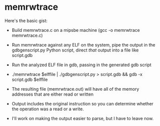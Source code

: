 memrwtrace
==========

Here's the basic gist:
 - Build memrwtrace.c on a mipsbe machine (gcc -o memrwtrace memrwtrace.c)
 - Run memrwtrace against any ELF on the system, pipe the output in the
   gdbgenscript.py Python script, direct _that_ output into a file like script.gdb
 - Run the analyzed ELF file in gdb, passing in the generated gdb script

 - ./memrwtrace $elffile | ./gdbgenscript.py > script.gdb && gdb -x script.gdb $elffile

 - The resulting file (memrwtrace.out) will have all of the memory addresses that are
   either read or written
 - Output includes the original instruction so you can determine whether the
   operation was a read or a write.
 - I'll work on making the output easier to parse, but I have to leave now.
